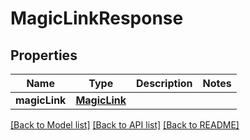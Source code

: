 # MagicLinkResponse

## Properties
Name | Type | Description | Notes
------------ | ------------- | ------------- | -------------
**magicLink** | [**MagicLink**](MagicLink.md) |  | 

[[Back to Model list]](../README.md#documentation-for-models) [[Back to API list]](../README.md#documentation-for-api-endpoints) [[Back to README]](../README.md)


